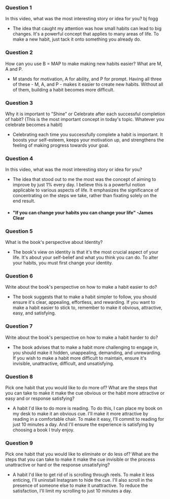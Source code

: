 ### Question 1
In this video, what was the most interesting story or idea for you? bj fogg
- The idea that caught my attention was how small habits can lead to big changes. It's a powerful concept that applies to many areas of life. To make a new habit, just tack it onto something you already do.

### Question 2
How can you use B = MAP to make making new habits easier? What are M, A and P.
- M stands for motivation, A for ability, and P for prompt. Having all three of these - M, A, and P - makes it easier to create new habits. Without all of them, building a habit becomes more difficult.

### Question 3
Why it is important to "Shine" or Celebrate after each successful completion of habit? (This is the most important concept in today's topic. Whatever you celebrate becomes a habit)
- Celebrating each time you successfully complete a habit is important. It boosts your self-esteem, keeps your motivation up, and strengthens the feeling of making progress towards your goal.

### Question 4
In this video, what was the most interesting story or idea for you?
- The idea that stood out to me the most was the concept of aiming to improve by just 1% every day. I believe this is a powerful notion applicable to various aspects of life. It emphasizes the significance of concentrating on the steps we take, rather than fixating solely on the end result.
- #### "If you can change your habits you can change your life" -James Clear

### Question 5
What is the book's perspective about Identity?
- The book's view on identity is that it's the most crucial aspect of your life. It's about your self-belief and what you think you can do. To alter your habits, you must first change your identity.

### Question 6
Write about the book's perspective on how to make a habit easier to do?
- The book suggests that to make a habit simpler to follow, you should ensure it's clear, appealing, effortless, and rewarding. If you want to make a habit easier to stick to, remember to make it obvious, attractive, easy, and satisfying.

### Question 7
Write about the book's perspective on how to make a habit harder to do?
- The book advises that to make a habit more challenging to engage in, you should make it hidden, unappealing, demanding, and unrewarding. If you wish to make a habit more difficult to maintain, ensure it's invisible, unattractive, difficult, and unsatisfying.

### Question 8
Pick one habit that you would like to do more of? What are the steps that you can take to make it make the cue obvious or the habit more attractive or easy and or response satisfying?
- A habit I'd like to do more is reading. To do this, I can place my book on my desk to make it an obvious cue. I'll make it more attractive by reading in a comfortable chair. To make it easy, I'll commit to reading for just 10 minutes a day. And I'll ensure the experience is satisfying by choosing a book I truly enjoy.

### Question 9
Pick one habit that you would like to eliminate or do less of? What are the steps that you can take to make it make the cue invisible or the process unattractive or hard or the response unsatisfying?
- A habit I'd like to get rid of is scrolling through reels. To make it less enticing, I'll uninstall Instagram to hide the cue. I'll also scroll in the presence of someone else to make it unattractive. To reduce the satisfaction, I'll limit my scrolling to just 10 minutes a day.